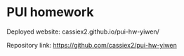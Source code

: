 # PUI homework

Deployed website: cassiex2.github.io/pui-hw-yiwen/

Repository link: https://github.com/cassiex2/pui-hw-yiwen
